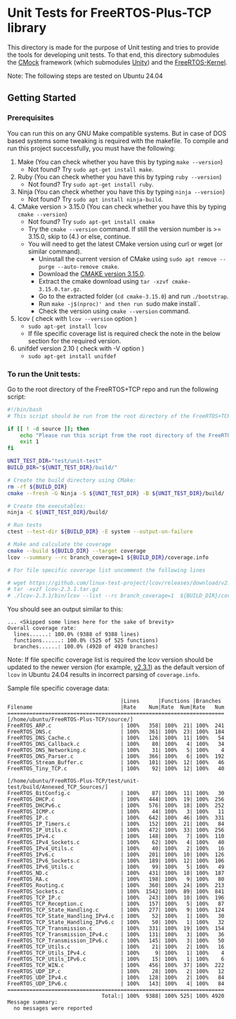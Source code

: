 # Unit Tests for FreeRTOS-Plus-TCP library

This directory is made for the purpose of Unit testing and tries to provide the
tools for developing unit tests. To that end, this directory submodules the
[CMock](https://github.com/ThrowTheSwitch/CMock) framework (which submodules
[Unity](https://github.com/throwtheswitch/unity/))
and the [FreeRTOS-Kernel](https://github.com/FreeRTOS/FreeRTOS-Kernel/).

Note: The following steps are tested on Ubuntu 24.04

## Getting Started

### Prerequisites

You can run this on any GNU Make compatible systems. But in case of DOS based
systems some tweaking is required with the makefile. To compile and run this
project successfully, you must have the following:

1. Make (You can check whether you have this by typing `make --version`)
   - Not found? Try `sudo apt-get install make`.
2. Ruby (You can check whether you have this by typing `ruby --version`)
   - Not found? Try `sudo apt-get install ruby`.
3. Ninja (You can check whether you have this by typing `ninja --version`)
   - Not found? Try `sudo apt install ninja-build`.
3. CMake version > 3.15.0 (You can check whether you have this by typing
   `cmake --version`)
   - Not found? Try `sudo apt-get install cmake`
   - Try the `cmake --version` command. If still the version number is >=
     3.15.0, skip to (4.) or else, continue.
   - You will need to get the latest CMake version using curl or wget (or
     similar command).
     - Uninstall the current version of CMake using
       `sudo apt remove --purge --auto-remove cmake`.
     - Download the [CMAKE version 3.15.0](https://cmake.org/files/v3.15/).
     - Extract the cmake download using `tar -xzvf cmake-3.15.0.tar.gz`.
     - Go to the extracted folder (`cd cmake-3.15.0`) and run `./bootstrap`.
     - Run `make -j$(nproc)' and then run `sudo make install`.
     - Check the version using `cmake --version` command.
4. lcov ( check with `lcov --version` option )
   - `sudo apt-get install lcov`
   - If file specific coverage list is required check the note in the below section
     for the required version.
5. unifdef version 2.10 ( check with -V option )
   - `sudo apt-get install unifdef`

### To run the Unit tests:

Go to the root directory of the FreeRTOS+TCP repo and run the following script:

``` sh
#!/bin/bash
# This script should be run from the root directory of the FreeRTOS+TCP repo.

if [[ ! -d source ]]; then
    echo "Please run this script from the root directory of the FreeRTOS+TCP repo."
    exit 1
fi

UNIT_TEST_DIR="test/unit-test"
BUILD_DIR="${UNIT_TEST_DIR}/build/"

# Create the build directory using CMake:
rm -rf ${BUILD_DIR}
cmake --fresh -G Ninja -S ${UNIT_TEST_DIR} -B ${UNIT_TEST_DIR}/build/ -DSANITIZE=

# Create the executables:
ninja -C ${UNIT_TEST_DIR}/build/

# Run tests
ctest --test-dir ${BUILD_DIR} -E system --output-on-failure

# Make and calculate the coverage
cmake --build ${BUILD_DIR} --target coverage
lcov --summary --rc branch_coverage=1 ${BUILD_DIR}/coverage.info

# For file specific coverage list uncomment the following lines

# wget https://github.com/linux-test-project/lcov/releases/download/v2.3.1/lcov-2.3.1.tar.gz
# tar -xvzf lcov-2.3.1.tar.gz
# ./lcov-2.3.1/bin/lcov --list --rc branch_coverage=1  ${BUILD_DIR}/coverage.info

```

You should see an output similar to this:

```
... <Skipped some lines here for the sake of brevity>
Overall coverage rate:
  lines......: 100.0% (9388 of 9388 lines)
  functions......: 100.0% (525 of 525 functions)
  branches......: 100.0% (4920 of 4920 branches)
```

Note: If file specific coverage list is required the lcov version should be updated to
the newer version (for example, [v2.3.1](https://github.com/linux-test-project/lcov/releases/tag/v2.3.1))
as the default version of `lcov` in Ubuntu 24.04 results in incorrect parsing of
`coverage.info`.

Sample file specific coverage data:


```
                                    |Lines      |Functions |Branches
Filename                            |Rate    Num|Rate  Num|Rate   Num
=====================================================================
[/home/ubuntu/FreeRTOS-Plus-TCP/source/]
FreeRTOS_ARP.c                      | 100%   358| 100%  21| 100%  241
FreeRTOS_DNS.c                      | 100%   361| 100%  23| 100%  184
FreeRTOS_DNS_Cache.c                | 100%   126| 100%  11| 100%   54
FreeRTOS_DNS_Callback.c             | 100%    80| 100%   4| 100%   34
FreeRTOS_DNS_Networking.c           | 100%    31| 100%   5| 100%    4
FreeRTOS_DNS_Parser.c               | 100%   366| 100%   6| 100%  192
FreeRTOS_Stream_Buffer.c            | 100%   101| 100%  12| 100%   46
FreeRTOS_Tiny_TCP.c                 | 100%    92| 100%  12| 100%   40

[/home/ubuntu/FreeRTOS-Plus-TCP/test/unit-test/build/Annexed_TCP_Sources/]
FreeRTOS_BitConfig.c                | 100%    87| 100%  11| 100%   30
FreeRTOS_DHCP.c                     | 100%   444| 100%  19| 100%  256
FreeRTOS_DHCPv6.c                   | 100%   576| 100%  18| 100%  252
FreeRTOS_ICMP.c                     | 100%    44| 100%   3| 100%   11
FreeRTOS_IP.c                       | 100%   642| 100%  46| 100%  331
FreeRTOS_IP_Timers.c                | 100%   152| 100%  21| 100%   84
FreeRTOS_IP_Utils.c                 | 100%   472| 100%  33| 100%  256
FreeRTOS_IPv4.c                     | 100%   148| 100%   7| 100%  110
FreeRTOS_IPv4_Sockets.c             | 100%    62| 100%   4| 100%   40
FreeRTOS_IPv4_Utils.c               | 100%    40| 100%   2| 100%   16
FreeRTOS_IPv6.c                     | 100%   201| 100%  10| 100%  126
FreeRTOS_IPv6_Sockets.c             | 100%   189| 100%  12| 100%  106
FreeRTOS_IPv6_Utils.c               | 100%    99| 100%   5| 100%   49
FreeRTOS_ND.c                       | 100%   431| 100%  18| 100%  187
FreeRTOS_RA.c                       | 100%   198| 100%   9| 100%   80
FreeRTOS_Routing.c                  | 100%   360| 100%  24| 100%  213
FreeRTOS_Sockets.c                  | 100%  1542| 100%  89| 100%  841
FreeRTOS_TCP_IP.c                   | 100%   243| 100%  10| 100%  196
FreeRTOS_TCP_Reception.c            | 100%   157| 100%   5| 100%   87
FreeRTOS_TCP_State_Handling.c       | 100%   277| 100%   9| 100%  124
FreeRTOS_TCP_State_Handling_IPv4.c  | 100%    52| 100%   1| 100%   30
FreeRTOS_TCP_State_Handling_IPv6.c  | 100%    50| 100%   1| 100%   32
FreeRTOS_TCP_Transmission.c         | 100%   331| 100%  19| 100%  154
FreeRTOS_TCP_Transmission_IPv4.c    | 100%   131| 100%   3| 100%   36
FreeRTOS_TCP_Transmission_IPv6.c    | 100%   145| 100%   3| 100%   50
FreeRTOS_TCP_Utils.c                | 100%    21| 100%   2| 100%   16
FreeRTOS_TCP_Utils_IPv4.c           | 100%     9| 100%   1| 100%    4
FreeRTOS_TCP_Utils_IPv6.c           | 100%    15| 100%   1| 100%    6
FreeRTOS_TCP_WIN.c                  | 100%   456| 100%  37| 100%  222
FreeRTOS_UDP_IP.c                   | 100%    28| 100%   2| 100%   12
FreeRTOS_UDP_IPv4.c                 | 100%   128| 100%   2| 100%   84
FreeRTOS_UDP_IPv6.c                 | 100%   143| 100%   4| 100%   84
=====================================================================
                              Total:| 100%  9388| 100% 525| 100% 4920
Message summary:
  no messages were reported
```

